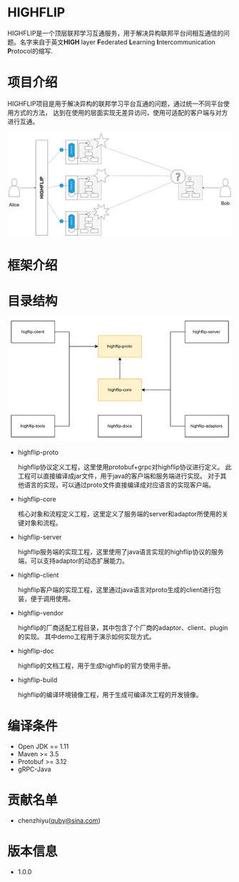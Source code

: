 HIGHFLIP
===================
HIGHFLIP是一个顶层联邦学习互通服务，用于解决异构联邦平台间相互通信的问题。名字来自于英文**HIGH**
layer **F**ederated **L**earning **I**ntercommunication **P**rotocol的缩写.

# 项目介绍

HIGHFLIP项目是用于解决异构的联邦学习平台互通的问题，通过统一不同平台使用方式的方法，
达到在使用的层面实现无差异访问，使用可适配的客户端与对方进行互通。

![img.png](highflip-doc/doc/images/sence.png)

# 框架介绍

# 目录结构

![img.png](highflip-doc/doc/images/directories.png)

- highflip-proto

  highflip协议定义工程，这里使用protobuf+grpc对highflip协议进行定义。
  此工程可以直接编译成jar文件，用于java的客户端和服务端进行实现。
  对于其他语言的实现，可以通过proto文件直接编译成对应语言的实现客户端。


- highflip-core

  核心对象和流程定义工程，这里定义了服务端的server和adaptor所使用的关键对象和流程。


- highflip-server

  highflip服务端的实现工程，这里使用了java语言实现的highflip协议的服务端，可以支持adaptor的动态扩展能力。


- highflip-client

  highflip客户端的实现工程，这里通过java语言对proto生成的client进行包装，便于调用使用。


- highflip-vendor

  highflip的厂商适配工程目录，其中包含了个厂商的adaptor、client、plugin的实现。
  其中demo工程用于演示如何实现方式。


- highflip-doc

  highflip的文档工程，用于生成highflip的官方使用手册。


- highflip-build

  highflip的编译环境镜像工程，用于生成可编译次工程的开发镜像。

# 编译条件

- Open JDK == 1.11
- Maven >= 3.5
- Protobuf >= 3.12
- gRPC-Java

# 贡献名单

- chenzhiyu(quby@sina.com)

# 版本信息

- 1.0.0
